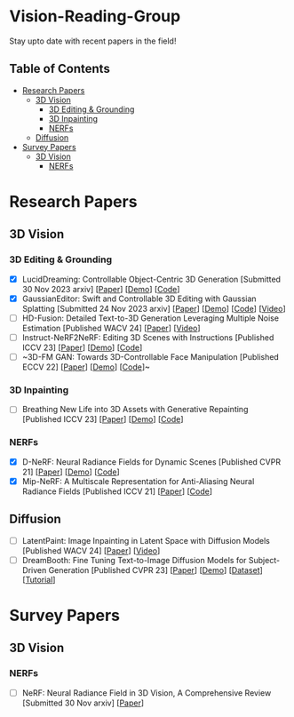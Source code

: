 # Vision-Reading-Group
Stay upto date with recent papers in the field!

## Table of Contents
* [Research Papers](#research-papers)
  * [3D Vision](#3d-vision)
    * [3D Editing & Grounding](#3d-editing--grounding)
    * [3D Inpainting](#3d-inpainting)
    * [NERFs](#nerfs)
  * [Diffusion](#diffusion)
* [Survey Papers](#research-papers)
  * [3D Vision](#3d-vision-1)
    * [NERFs](#nerfs-1)

# Research Papers
## 3D Vision
### 3D Editing & Grounding
- [x] LucidDreaming: Controllable Object-Centric 3D Generation [Submitted 30 Nov 2023 arxiv] [[Paper](https://arxiv.org/abs/2312.00588)] [[Demo](https://www.zhaoningwang.com/LucidDreaming/)] [[Code](https://github.com/EricWang12/LucidDreaming/tree/main)]
- [x] GaussianEditor: Swift and Controllable 3D Editing with Gaussian Splatting [Submitted 24 Nov 2023 arxiv] [[Paper](https://arxiv.org/abs/2311.14521)] [[Demo](https://buaacyw.github.io/gaussian-editor/)] [[Code](https://github.com/buaacyw/GaussianEditor)] [[Video](https://www.youtube.com/watch?v=TdZIICSFqsU)]
- [ ] HD-Fusion: Detailed Text-to-3D Generation Leveraging Multiple Noise Estimation [Published WACV 24] [[Paper](https://arxiv.org/abs/2307.16183)] [[Video](https://www.youtube.com/watch?v=3uPFCCaTIcQ)]
- [ ] Instruct-NeRF2NeRF: Editing 3D Scenes with Instructions [Published ICCV 23] [[Paper](https://arxiv.org/abs/2303.12789)] [[Demo](https://instruct-nerf2nerf.github.io/)] [[Code](https://github.com/ayaanzhaque/instruct-nerf2nerf)]
- [ ] ~3D-FM GAN: Towards 3D-Controllable Face Manipulation [Published ECCV 22] [[Paper](https://arxiv.org/abs/2208.11257)] [[Demo](https://lychenyoko.github.io/3D-FM-GAN-Webpage/)] [[Code](https://github.com/adobe/3D-FM-GAN)]~
### 3D Inpainting
- [ ] Breathing New Life into 3D Assets with Generative Repainting [Published ICCV 23] [[Paper](https://arxiv.org/abs/2309.08523)] [[Demo](https://www.obukhov.ai/repainting_3d_assets)] [[Code](https://github.com/kongdai123/repainting_3d_assets)]
### NERFs
- [x] D-NeRF: Neural Radiance Fields for Dynamic Scenes [Published CVPR 21] [[Paper](https://arxiv.org/abs/2011.13961)] [[Demo](https://www.albertpumarola.com/research/D-NeRF/index.html)] [[Code](https://github.com/albertpumarola/D-NeRF)]
- [x] Mip-NeRF: A Multiscale Representation for Anti-Aliasing Neural Radiance Fields [Published ICCV 21] [[Paper](https://arxiv.org/abs/2103.13415)] [[Code](https://github.com/google/mipnerf)]

## Diffusion
- [ ] LatentPaint: Image Inpainting in Latent Space with Diffusion Models [Published WACV 24] [[Paper](https://openaccess.thecvf.com/content/WACV2024/papers/Corneanu_LatentPaint_Image_Inpainting_in_Latent_Space_With_Diffusion_Models_WACV_2024_paper.pdf)] [[Video](https://www.youtube.com/watch?v=mhHc34O2H4o)]
- [ ] DreamBooth: Fine Tuning Text-to-Image Diffusion Models for Subject-Driven Generation [Published CVPR 23] [[Paper](https://arxiv.org/abs/2208.12242)] [[Demo](https://dreambooth.github.io/)] [[Dataset](https://github.com/google/dreambooth)] [[Tutorial](https://huggingface.co/docs/diffusers/en/training/dreambooth)]

# Survey Papers
## 3D Vision
### NERFs
- [ ] NeRF: Neural Radiance Field in 3D Vision, A Comprehensive Review [Submitted 30 Nov arxiv] [[Paper](https://arxiv.org/abs/2210.00379)]
